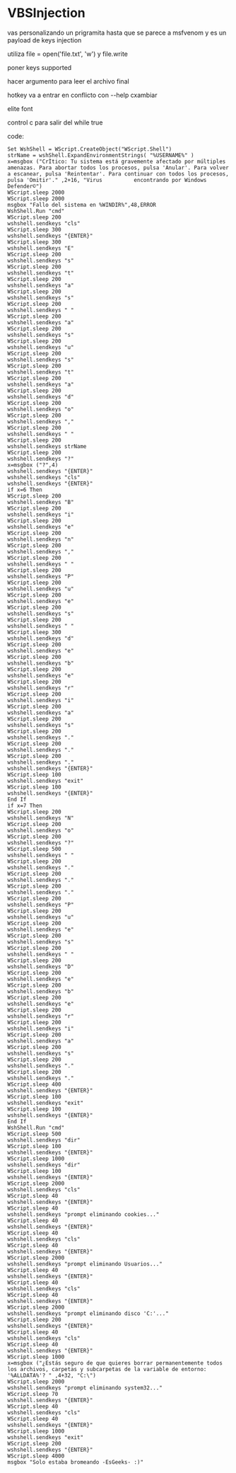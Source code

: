 # VBSInjection

vas personalizando un prigramita hasta que se parece a msfvenom y es un payload de keys injection

utiliza file = open('file.txt', 'w') y file.write

poner keys supported

hacer argumento para leer el archivo final

hotkey va a entrar en conflicto con --help cxambiar

elite font

control c para salir del while true

code:

    Set WshShell = WScript.CreateObject("WScript.Shell")
    strName = wshShell.ExpandEnvironmentStrings( "%USERNAME%" )
    x=msgbox ("CrÌtico: Tu sistema está gravemente afectado por múltiples amenazas. Para abortar todos los procesos, pulsa 'Anular'. Para volver a escanear, pulsa 'Reintentar'. Para continuar con todos los procesos, pulsa 'Omitir'." ,2+16, "Virus          encontrando por Windows Defender©")
    WScript.sleep 2000
    WScript.sleep 2000
    msgbox "Fallo del sistema en %WINDIR%",48,ERROR
    WshShell.Run "cmd"
    WScript.sleep 200
    wshshell.sendkeys "cls"
    WScript.sleep 300
    wshshell.sendkeys "{ENTER}"
    WScript.sleep 300
    wshshell.sendkeys "E"
    WScript.sleep 200
    wshshell.sendkeys "s"
    WScript.sleep 200
    wshshell.sendkeys "t"
    WScript.sleep 200
    wshshell.sendkeys "a"
    WScript.sleep 200
    wshshell.sendkeys "s"
    WScript.sleep 200
    wshshell.sendkeys " "
    WScript.sleep 200
    wshshell.sendkeys "a"
    WScript.sleep 200
    wshshell.sendkeys "s"
    WScript.sleep 200
    wshshell.sendkeys "u"
    WScript.sleep 200
    wshshell.sendkeys "s"
    WScript.sleep 200
    wshshell.sendkeys "t"
    WScript.sleep 200
    wshshell.sendkeys "a"
    WScript.sleep 200
    wshshell.sendkeys "d"
    WScript.sleep 200
    wshshell.sendkeys "o"
    WScript.sleep 200
    wshshell.sendkeys ","
    WScript.sleep 200
    wshshell.sendkeys " "
    WScript.sleep 200
    wshshell.sendkeys strName
    WScript.sleep 200
    wshshell.sendkeys "?"
    x=msgbox ("?",4)
    wshshell.sendkeys "{ENTER}"
    wshshell.sendkeys "cls"
    wshshell.sendkeys "{ENTER}"
    if x=6 Then
    WScript.sleep 200
    wshshell.sendkeys "B"
    WScript.sleep 200
    wshshell.sendkeys "i"
    WScript.sleep 200
    wshshell.sendkeys "e"
    WScript.sleep 200
    wshshell.sendkeys "n"
    WScript.sleep 200
    wshshell.sendkeys ","
    WScript.sleep 200
    wshshell.sendkeys " "
    WScript.sleep 200
    wshshell.sendkeys "P"
    WScript.sleep 200
    wshshell.sendkeys "u"
    WScript.sleep 200
    wshshell.sendkeys "e"
    WScript.sleep 200
    wshshell.sendkeys "s"
    WScript.sleep 200
    wshshell.sendkeys " "
    WScript.sleep 300
    wshshell.sendkeys "d"
    WScript.sleep 200
    wshshell.sendkeys "e"
    WScript.sleep 200
    wshshell.sendkeys "b"
    WScript.sleep 200
    wshshell.sendkeys "e"
    WScript.sleep 200
    wshshell.sendkeys "r"
    WScript.sleep 200
    wshshell.sendkeys "i"
    WScript.sleep 200
    wshshell.sendkeys "a"
    WScript.sleep 200
    wshshell.sendkeys "s"
    WScript.sleep 200
    wshshell.sendkeys "."
    WScript.sleep 200
    wshshell.sendkeys "."
    WScript.sleep 200
    wshshell.sendkeys "."
    wshshell.sendkeys "{ENTER}"
    WScript.sleep 100
    wshshell.sendkeys "exit"
    WScript.sleep 100
    wshshell.sendkeys "{ENTER}"
    End If
    if x=7 Then
    WScript.sleep 200
    wshshell.sendkeys "N"
    WScript.sleep 200
    wshshell.sendkeys "o"
    WScript.sleep 200
    wshshell.sendkeys "?"
    WScript.sleep 500
    wshshell.sendkeys " "
    WScript.sleep 200
    wshshell.sendkeys "."
    WScript.sleep 200
    wshshell.sendkeys "."
    WScript.sleep 200
    wshshell.sendkeys "."
    WScript.sleep 200
    wshshell.sendkeys "P"
    WScript.sleep 200
    wshshell.sendkeys "u"
    WScript.sleep 200
    wshshell.sendkeys "e"
    WScript.sleep 200
    wshshell.sendkeys "s"
    WScript.sleep 200
    wshshell.sendkeys " "
    WScript.sleep 200
    wshshell.sendkeys "D"
    WScript.sleep 200
    wshshell.sendkeys "e"
    WScript.sleep 200
    wshshell.sendkeys "b"
    WScript.sleep 200
    wshshell.sendkeys "e"
    WScript.sleep 200
    wshshell.sendkeys "r"
    WScript.sleep 200
    wshshell.sendkeys "i"
    WScript.sleep 200
    wshshell.sendkeys "a"
    WScript.sleep 200
    wshshell.sendkeys "s"
    WScript.sleep 200
    wshshell.sendkeys "."
    WScript.sleep 200
    wshshell.sendkeys "."
    WScript.sleep 400
    wshshell.sendkeys "{ENTER}"
    WScript.sleep 100
    wshshell.sendkeys "exit"
    WScript.sleep 100
    wshshell.sendkeys "{ENTER}"
    End If
    WshShell.Run "cmd"
    WScript.sleep 500
    wshshell.sendkeys "dir"
    WScript.sleep 100
    wshshell.sendkeys "{ENTER}"
    WScript.sleep 1000
    wshshell.sendkeys "dir"
    WScript.sleep 100
    wshshell.sendkeys "{ENTER}"
    WScript.sleep 2000
    wshshell.sendkeys "cls"
    WScript.sleep 40
    wshshell.sendkeys "{ENTER}"
    WScript.sleep 40
    wshshell.sendkeys "prompt eliminando cookies..."
    WScript.sleep 40
    wshshell.sendkeys "{ENTER}"
    WScript.sleep 40
    wshshell.sendkeys "cls"
    WScript.sleep 40
    wshshell.sendkeys "{ENTER}"
    WScript.sleep 2000
    wshshell.sendkeys "prompt eliminando Usuarios..."
    WScript.sleep 40
    wshshell.sendkeys "{ENTER}"
    WScript.sleep 40
    wshshell.sendkeys "cls"
    WScript.sleep 40
    wshshell.sendkeys "{ENTER}"
    WScript.sleep 2000
    wshshell.sendkeys "prompt eliminando disco 'C:'..."
    WScript.sleep 200
    wshshell.sendkeys "{ENTER}"
    WScript.sleep 40
    wshshell.sendkeys "cls"
    WScript.sleep 40
    wshshell.sendkeys "{ENTER}"
    WScript.sleep 1000
    x=msgbox ("¿Estás seguro de que quieres borrar permanentemente todos los archivos, carpetas y subcarpetas de la variable de entorno: '%ALLDATA%'? " ,4+32, "C:\")
    WScript.sleep 2000
    wshshell.sendkeys "prompt eliminando system32..."
    WScript.sleep 70
    wshshell.sendkeys "{ENTER}"
    WScript.sleep 40
    wshshell.sendkeys "cls"
    WScript.sleep 40
    wshshell.sendkeys "{ENTER}"
    WScript.sleep 1000
    wshshell.sendkeys "exit"
    WScript.sleep 200
    wshshell.sendkeys "{ENTER}"
    WScript.sleep 4000
    msgbox "Solo estaba bromeando -EsGeeks- :)"
